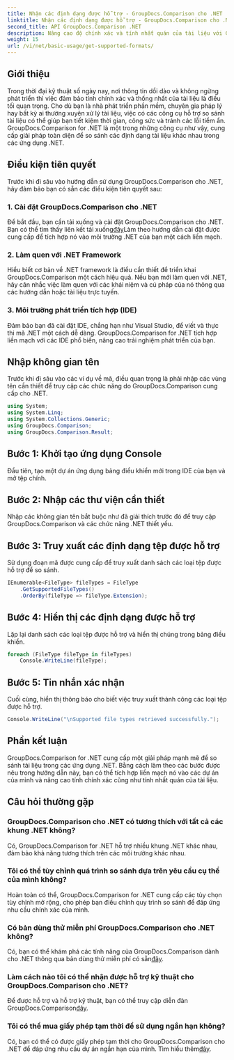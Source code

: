 ```yaml
---
title: Nhận các định dạng được hỗ trợ - GroupDocs.Comparison cho .NET
linktitle: Nhận các định dạng được hỗ trợ - GroupDocs.Comparison cho .NET
second_title: API GroupDocs.Comparison .NET
description: Nâng cao độ chính xác và tính nhất quán của tài liệu với GroupDocs.Comparison cho .NET. Tích hợp liền mạch công cụ mạnh mẽ này vào các ứng dụng .NET của bạn.
weight: 15
url: /vi/net/basic-usage/get-supported-formats/
---
```

## Giới thiệu
Trong thời đại kỹ thuật số ngày nay, nơi thông tin dồi dào và không ngừng phát triển thì việc đảm bảo tính chính xác và thống nhất của tài liệu là điều tối quan trọng. Cho dù bạn là nhà phát triển phần mềm, chuyên gia pháp lý hay bất kỳ ai thường xuyên xử lý tài liệu, việc có các công cụ hỗ trợ so sánh tài liệu có thể giúp bạn tiết kiệm thời gian, công sức và tránh các lỗi tiềm ẩn. GroupDocs.Comparison for .NET là một trong những công cụ như vậy, cung cấp giải pháp toàn diện để so sánh các định dạng tài liệu khác nhau trong các ứng dụng .NET.
## Điều kiện tiên quyết
Trước khi đi sâu vào hướng dẫn sử dụng GroupDocs.Comparison cho .NET, hãy đảm bảo bạn có sẵn các điều kiện tiên quyết sau:
### 1. Cài đặt GroupDocs.Comparison cho .NET
 Để bắt đầu, bạn cần tải xuống và cài đặt GroupDocs.Comparison cho .NET. Bạn có thể tìm thấy liên kết tải xuống[đây](https://releases.groupdocs.com/comparison/net/)Làm theo hướng dẫn cài đặt được cung cấp để tích hợp nó vào môi trường .NET của bạn một cách liền mạch.
### 2. Làm quen với .NET Framework
Hiểu biết cơ bản về .NET framework là điều cần thiết để triển khai GroupDocs.Comparison một cách hiệu quả. Nếu bạn mới làm quen với .NET, hãy cân nhắc việc làm quen với các khái niệm và cú pháp của nó thông qua các hướng dẫn hoặc tài liệu trực tuyến.
### 3. Môi trường phát triển tích hợp (IDE)
Đảm bảo bạn đã cài đặt IDE, chẳng hạn như Visual Studio, để viết và thực thi mã .NET một cách dễ dàng. GroupDocs.Comparison for .NET tích hợp liền mạch với các IDE phổ biến, nâng cao trải nghiệm phát triển của bạn.

## Nhập không gian tên
Trước khi đi sâu vào các ví dụ về mã, điều quan trọng là phải nhập các vùng tên cần thiết để truy cập các chức năng do GroupDocs.Comparison cung cấp cho .NET.
```csharp
using System;
using System.Linq;
using System.Collections.Generic;
using GroupDocs.Comparison;
using GroupDocs.Comparison.Result;
```

## Bước 1: Khởi tạo ứng dụng Console
Đầu tiên, tạo một dự án ứng dụng bảng điều khiển mới trong IDE của bạn và mở tệp chính.
## Bước 2: Nhập các thư viện cần thiết
Nhập các không gian tên bắt buộc như đã giải thích trước đó để truy cập GroupDocs.Comparison và các chức năng .NET thiết yếu.
## Bước 3: Truy xuất các định dạng tệp được hỗ trợ
Sử dụng đoạn mã được cung cấp để truy xuất danh sách các loại tệp được hỗ trợ để so sánh.
```csharp
IEnumerable<FileType> fileTypes = FileType
    .GetSupportedFileTypes()
    .OrderBy(fileType => fileType.Extension);
```
## Bước 4: Hiển thị các định dạng được hỗ trợ
Lặp lại danh sách các loại tệp được hỗ trợ và hiển thị chúng trong bảng điều khiển.
```csharp
foreach (FileType fileType in fileTypes)
    Console.WriteLine(fileType);
```
## Bước 5: Tin nhắn xác nhận
Cuối cùng, hiển thị thông báo cho biết việc truy xuất thành công các loại tệp được hỗ trợ.
```csharp
Console.WriteLine("\nSupported file types retrieved successfully.");
```

## Phần kết luận
GroupDocs.Comparison for .NET cung cấp một giải pháp mạnh mẽ để so sánh tài liệu trong các ứng dụng .NET. Bằng cách làm theo các bước được nêu trong hướng dẫn này, bạn có thể tích hợp liền mạch nó vào các dự án của mình và nâng cao tính chính xác cũng như tính nhất quán của tài liệu.
## Câu hỏi thường gặp
### GroupDocs.Comparison cho .NET có tương thích với tất cả các khung .NET không?
Có, GroupDocs.Comparison for .NET hỗ trợ nhiều khung .NET khác nhau, đảm bảo khả năng tương thích trên các môi trường khác nhau.
### Tôi có thể tùy chỉnh quá trình so sánh dựa trên yêu cầu cụ thể của mình không?
Hoàn toàn có thể, GroupDocs.Comparison for .NET cung cấp các tùy chọn tùy chỉnh mở rộng, cho phép bạn điều chỉnh quy trình so sánh để đáp ứng nhu cầu chính xác của mình.
### Có bản dùng thử miễn phí GroupDocs.Comparison cho .NET không?
 Có, bạn có thể khám phá các tính năng của GroupDocs.Comparison dành cho .NET thông qua bản dùng thử miễn phí có sẵn[đây](https://releases.groupdocs.com/).
### Làm cách nào tôi có thể nhận được hỗ trợ kỹ thuật cho GroupDocs.Comparison cho .NET?
 Để được hỗ trợ và hỗ trợ kỹ thuật, bạn có thể truy cập diễn đàn GroupDocs.Comparison[đây](https://forum.groupdocs.com/c/comparison/12).
### Tôi có thể mua giấy phép tạm thời để sử dụng ngắn hạn không?
 Có, bạn có thể có được giấy phép tạm thời cho GroupDocs.Comparison cho .NET để đáp ứng nhu cầu dự án ngắn hạn của mình. Tìm hiểu thêm[đây](https://purchase.groupdocs.com/temporary-license/).